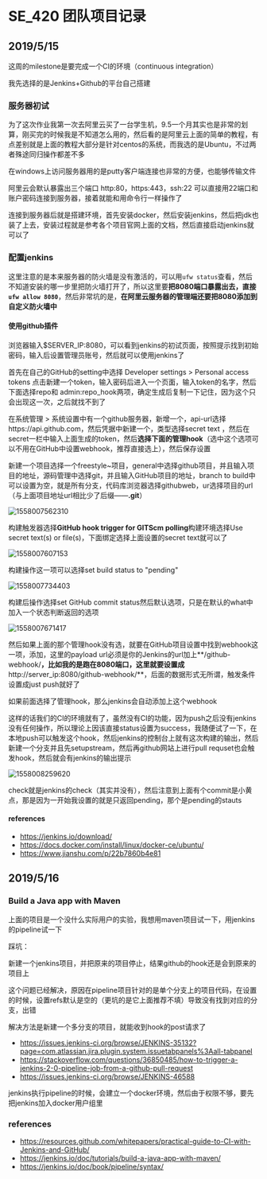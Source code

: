# SE_420 团队项目记录
## 2019/5/15
这周的milestone是要完成一个CI的环境（continuous integration）

我先选择的是Jenkins+Github的平台自己搭建

### 服务器初试
为了这次作业我第一次去阿里云买了一台学生机，9.5一个月其实也是非常的划算，刚买完的时候我是不知道怎么用的，然后看的是阿里云上面的简单的教程，有点差别就是上面的教程大部分是针对centos的系统，而我选的是Ubuntu，不过两者殊途同归操作都差不多

在windows上访问服务器用的是putty客户端连接也非常的方便，也能够传输文件

阿里云会默认暴露出三个端口 http:80，https:443，ssh:22
可以直接用22端口和账户密码连接到服务器，接着就能和用命令行一样操作了

连接到服务器后就是搭建环境，首先安装docker，然后安装jenkins，然后把jdk也装了上去，安装过程就是参考各个项目官网上面的文档，然后直接启动jenkins就可以了

### 配置jenkins
这里注意的是本来服务器的防火墙是没有激活的，可以用`ufw status`查看，然后不知道安装的哪一步里把防火墙打开了，所以这里要**把8080端口暴露出去，直接`ufw allow 8080`**，然后非常坑的是，**在阿里云服务器的管理端还要把8080添加到自定义防火墙中**

#### 使用github插件

浏览器输入$SERVER_IP:8080，可以看到jenkins的初试页面，按照提示找到初始密码，输入后设置管理员账号，然后就可以使用jenkins了

首先在自己的GitHub的setting中选择 Developer settings > Personal access tokens 点击新建一个token，输入密码后进入一个页面，输入token的名字，然后下面选择repo和 admin:repo_hook两项，确定生成后复制一下记住，因为这个只会出现这一次，之后就找不到了

在系统管理 > 系统设置中有一个github服务器，新增一个，api-url选择https://api.github.com，然后凭据中新建一个，类型选择secret text ，然后在secret一栏中输入上面生成的token，然后**选择下面的管理hook**（选中这个选项可以不用在GitHub中设置webhook，推荐直接选上），然后保存设置

新建一个项目选择一个freestyle~项目，general中选择github项目，并且输入项目的地址，源码管理中选择git，并且输入GitHub项目的地址，branch to build中可以设置为空，就是所有分支，代码库浏览器选择githubweb，ur选择项目的url（与上面项目地址url相比少了后缀——**.git**）

![1558007562310](.\img\%5CUsers%5CChuyu%5CAppData%5CRoaming%5CTypora%5Ctypora-user-images%5C1558007562310.png)



构建触发器选择**GitHub hook trigger for GITScm polling**构建环境选择Use secret text(s) or file(s)，下面绑定选择上面设置的secret text就可以了

![1558007607153](.\img\%5CUsers%5CChuyu%5CAppData%5CRoaming%5CTypora%5Ctypora-user-images%5C1558007607153.png)

构建操作这一项可以选择set build status  to "pending"

![1558007734403](.\img\%5CUsers%5CChuyu%5CAppData%5CRoaming%5CTypora%5Ctypora-user-images%5C1558007734403.png)

构建后操作选择set GitHub commit status然后默认选项，只是在默认的what中加入一个状态判断返回的选项

![1558007671417](.\img\%5CUsers%5CChuyu%5CAppData%5CRoaming%5CTypora%5Ctypora-user-images%5C1558007671417.png)

然后如果上面的那个管理hook没有选，就要在GitHub项目设置中找到webhook这一项，添加，这里的payload url必须是你的Jenkins的url加上**/github-webhook/**，比如我的是跑在8080端口，这里就要设置成**http://server_ip:8080/github-webhook/**，后面的数据形式无所谓，触发条件设置成just push就好了

如果前面选择了管理hook，那么jenkins会自动添加上这个webhook

这样的话我们的CI的环境就有了，虽然没有CI的功能，因为push之后没有jenkins没有任何操作，所以理论上因该直接status设置为success，我随便试了一下，在本地push可以触发这个hook，然后jenkins的控制台上就有这次构建的输出，然后新建一个分支并且先setupstream，然后再github网站上进行pull requset也会触发hook，然后就会有jenkins的输出提示

![1558008259620](.\img\%5CUsers%5CChuyu%5CAppData%5CRoaming%5CTypora%5Ctypora-user-images%5C1558008259620.png)

check就是jenkins的check（其实并没有），然后注意到上面有个commit是小黄点，那是因为一开始我设置的就是只返回pending，那个是pending的stauts

#### references

* <https://jenkins.io/download/>
* <https://docs.docker.com/install/linux/docker-ce/ubuntu/>
* <https://www.jianshu.com/p/22b7860b4e81>

## 2019/5/16

### Build a Java app with Maven

上面的项目是一个没什么实际用户的实验，我想用maven项目试一下，用jenkins的pipeline试一下

踩坑：

新建一个jenkins项目，并把原来的项目停止，结果github的hook还是会到原来的项目上

这个问题已经解决，原因在pipeline项目针对的是单个分支上的项目代码，在设置的时候，设置refs默认是空的（更坑的是它上面推荐不填）导致没有找到对应的分支，出错

解决方法是新建一个多分支的项目，就能收到hook的post请求了

* <https://issues.jenkins-ci.org/browse/JENKINS-35132?page=com.atlassian.jira.plugin.system.issuetabpanels%3Aall-tabpanel>
* <https://stackoverflow.com/questions/36850485/how-to-trigger-a-jenkins-2-0-pipeline-job-from-a-github-pull-request>
* <https://issues.jenkins-ci.org/browse/JENKINS-46588>

jenkins执行pipeline的时候，会建立一个docker环境，然后由于权限不够，要先把jenkins加入docker用户组里

### references

* <https://resources.github.com/whitepapers/practical-guide-to-CI-with-Jenkins-and-GitHub/>
* <https://jenkins.io/doc/tutorials/build-a-java-app-with-maven/>
* <https://jenkins.io/doc/book/pipeline/syntax/>

